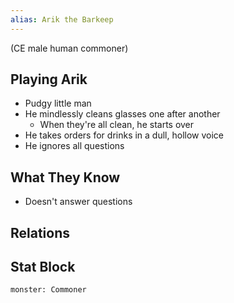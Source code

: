 ```yaml
---
alias: Arik the Barkeep
---
```

(CE male human commoner)
## Playing Arik
- Pudgy little man
- He mindlessly cleans glasses one after another
	- When they're all clean, he starts over
- He takes orders for drinks in a dull, hollow voice
- He ignores all questions

## What They Know
- Doesn't answer questions
## Relations
## Stat Block

```statblock
monster: Commoner
```
